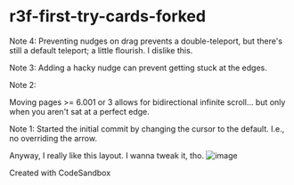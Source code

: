 # r3f-first-try-cards-forked

Note 4: 
Preventing nudges on drag prevents a double-teleport, but there's still a default teleport; a little flourish. I dislike this.

Note 3:
Adding a hacky nudge can prevent getting stuck at the edges.

Note 2:

Moving pages >= 6.001 or 3 allows for bidirectional infinite scroll... but only when you aren't sat at a perfect edge.

Note 1:
Started the initial commit by changing the cursor to the default. I.e., no overriding the arrow. 

Anyway, I really like this layout. I wanna tweak it, tho. 
![image](https://github.com/user-attachments/assets/e505f5f4-4141-488f-a61d-23f7d160c8e0)


Created with CodeSandbox
